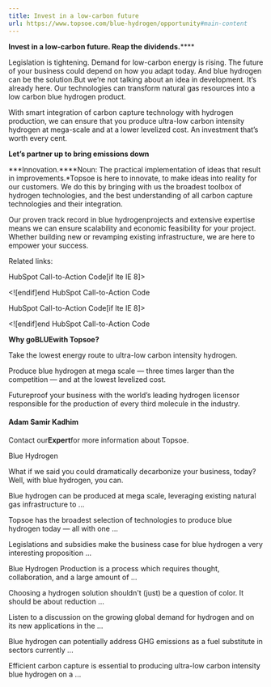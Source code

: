 ```yaml
---
title: Invest in a low-carbon future
url: https://www.topsoe.com/blue-hydrogen/opportunity#main-content
---
```


**Invest in a low-carbon future. Reap the dividends.******

Legislation is tightening. Demand for low-carbon energy is rising. The future of your business could depend on how you adapt today. And blue hydrogen can be the solution.But we’re not talking about an idea in development. It’s already here. Our technologies can transform natural gas resources into a low carbon blue hydrogen product.

With smart integration of carbon capture technology with hydrogen production, we can ensure that you produce ultra-low carbon intensity hydrogen at mega-scale and at a lower levelized cost. An investment that’s worth every cent.

**Let’s partner up to bring emissions down**

***Innovation.****Noun: The practical implementation of ideas that result in improvements.*Topsoe is here to innovate, to make ideas into reality for our customers. We do this by bringing with us the broadest toolbox of hydrogen technologies, and the best understanding of all carbon capture technologies and their integration.

Our proven track record in blue hydrogenprojects and extensive expertise means we can ensure scalability and economic feasibility for your project. Whether building new or revamping existing infrastructure, we are here to empower your success.

Related links:

HubSpot Call-to-Action Code[if lte IE 8]><div id="hs-cta-ie-element"></div><![endif][](https://cta-redirect.hubspot.com/cta/redirect/2115834/1a103827-4ecd-427d-8bbf-f05f854df912)end HubSpot Call-to-Action Code

HubSpot Call-to-Action Code[if lte IE 8]><div id="hs-cta-ie-element"></div><![endif][](https://cta-redirect.hubspot.com/cta/redirect/2115834/864408b1-403e-4989-a9de-6ad5e7424a95)end HubSpot Call-to-Action Code

**Why goBLUEwith Topsoe?**

Take the lowest energy route to ultra-low carbon intensity hydrogen.

Produce blue hydrogen at mega scale — three times larger than the competition — and at the lowest levelized cost.

Futureproof your business with the world’s leading hydrogen licensor responsible for the production of every third molecule in the industry.

#### Adam Samir Kadhim

Contact our**Expert**for more information about Topsoe.

Blue Hydrogen

What if we said you could dramatically decarbonize your business, today? Well, with blue hydrogen, you can.

Blue hydrogen can be produced at mega scale, leveraging existing natural gas infrastructure to ...

Topsoe has the broadest selection of technologies to produce blue hydrogen today — all with one ...

Legislations and subsidies make the business case for blue hydrogen a very interesting proposition ...

Blue Hydrogen Production is a process which requires thought, collaboration, and a large amount of ...

Choosing a hydrogen solution shouldn't (just) be a question of color. It should be about reduction ...

Listen to a discussion on the growing global demand for hydrogen and on its new applications in the ...

Blue hydrogen can potentially address GHG emissions as a fuel substitute in sectors currently ...

Efficient carbon capture is essential to producing ultra-low carbon intensity blue hydrogen on a ...